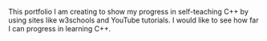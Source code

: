 This portfolio I am creating to show my progress in self-teaching C++ by using sites like w3schools and YouTube tutorials. I would like to see how far I can progress in learning C++. 
